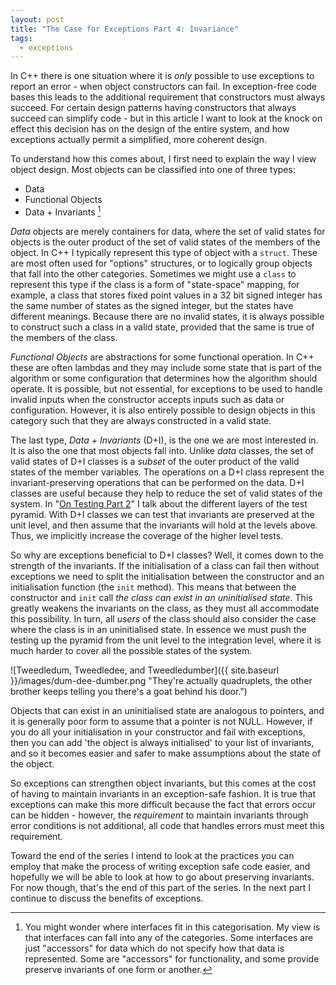 ```yaml
---
layout: post
title: "The Case for Exceptions Part 4: Invariance"
tags:
  - exceptions
---
```


In C++ there is one situation where it is _only_ possible to use exceptions to
report an error - when object constructors can fail. In exception-free code
bases this leads to the additional requirement that constructors must always
succeed. For certain design patterns having constructors that always succeed can
simplify code - but in this article I want to look at the knock on effect this
decision has on the design of the entire system, and how exceptions actually
permit a simplified, more coherent design.

To understand how this comes about, I first need to explain the way I view
object design. Most objects can be classified into one of three types:

- Data
- Functional Objects
- Data + Invariants [^interfaces]

_Data_ objects are merely containers for data, where the set of valid states for
objects is the outer product of the set of valid states of the members of the
object. In C++ I typically represent this type of object with a `struct`. These
are most often used for "options" structures, or to logically group objects that
fall into the other categories. Sometimes we might use a `class` to represent
this type if the class is a form of "state-space" mapping, for example, a class
that stores fixed point values in a 32 bit signed integer has the same number of
states as the signed integer, but the states have different meanings. Because
there are no invalid states, it is always possible to construct such a class in
a valid state, provided that the same is true of the members of the class.

_Functional Objects_ are abstractions for some functional operation. In C++
these are often lambdas and they may include some state that is part of the
algorithm or some configuration that determines how the algorithm should
operate. It is possible, but not essential, for exceptions to be used to
handle invalid inputs when the constructor accepts inputs such as data or
configuration. However, it is also entirely possible to design objects in this
category such that they are always constructed in a valid state.

The last type, _Data + Invariants_ (D+I), is the one we are most interested in.
It is also the one that most objects fall into. Unlike _data_ classes, the set
of valid states of D+I classes is a _subset_ of the outer product of the valid
states of the member variables. The operations on a D+I class represent the
invariant-preserving operations that can be performed on the data. D+I classes
are useful because they help to reduce the set of valid states of the system.
In "[On Testing Part 2](/Testing-Part-2/)" I talk about the different layers of
the test pyramid. With D+I classes we can test that invariants are preserved at
the unit level, and then assume that the invariants will hold at the levels
above. Thus, we implicitly increase the coverage of the higher level tests.

[^interfaces]: You might wonder where interfaces fit in this categorisation. My
	view is that interfaces can fall into any of the categories. Some interfaces
	are just "accessors" for data which do not specify how that data is
	represented. Some are "accessors" for functionality, and some provide
	preserve invariants of one form or another.

So why are exceptions beneficial to D+I classes? Well, it comes down to the
strength of the invariants. If the initialisation of a class can fail then
without exceptions we need to split the initialisation between the constructor
and an initialisation function (the `init` method). This means that between the
constructor and `init` call _the class can exist in an uninitialised state_.
This greatly weakens the invariants on the class, as they must all accommodate
this possibility. In turn, all _users_ of the class should also consider the
case where the class is in an uninitialised state. In essence we must push the
testing up the pyramid from the unit level to the integration level, where it
is much harder to cover all the possible states of the system.

![Tweedledum, Tweedledee, and Tweedledumber]({{ site.baseurl }}/images/dum-dee-dumber.png "They're actually quadruplets, the other brother keeps telling you there's a goat behind his door.")

Objects that can exist in an uninitialised state are analogous to pointers, and
it is generally poor form to assume that a pointer is not NULL. However, if you
do all your initialisation in your constructor and fail with exceptions, then
you can add 'the object is always initialised' to your list of invariants, and
so it becomes easier and safer to make assumptions about the state of the object.

So exceptions can strengthen object invariants, but this comes at the cost of
having to maintain invariants in an exception-safe fashion.
It is true that exceptions can make this more difficult because the fact that
errors occur can be hidden - however, the _requirement_ to maintain invariants
through error conditions is not additional, all code that handles errors must
meet this requirement.

Toward the end of the series I intend to look at the practices you can employ
that make the process of writing exception safe code easier, and hopefully we
will be able to look at how to go about preserving invariants. For now though,
that's the end of this part of the series. In the next part I continue to
discuss the benefits of exceptions.
